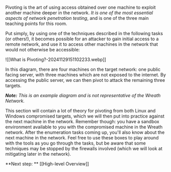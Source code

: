 Pivoting is the art of using access obtained over one machine to exploit another machine deeper in the network. *It is one of the most essential aspects of network penetration testing*, and is one of the three main teaching points for this room.

Put simply, by using one of the techniques described in the following tasks (or others!), it becomes possible for an attacker to gain initial access to a remote network, and use it to access other machines in the network that would not otherwise be accessible:

![[What is Pivoting?-20241129151102233.webp]]

In this diagram, there are four machines on the target network: one public facing server, with three machines which are not exposed to the internet. By accessing the public server, we can then pivot to attack the remaining three targets.

_**Note:** This is an example diagram and is not representative of the Wreath Network._

This section will contain a lot of theory for pivoting from both Linux and Windows compromised targets, which we will then put into practice against the next machine in the network. Remember though: you have a sandbox environment available to you with the compromised machine in the Wreath network. After the enumeration tasks coming up, you'll also know about the next machine in the network. Feel free to use these boxes to play around with the tools as you go through the tasks, but be aware that some techniques may be stopped by the firewalls involved (which we will look at mitigating later in the network).

**Next step: ** [[High-level Overview]]

